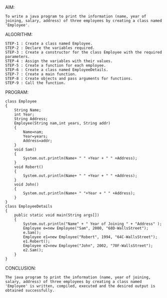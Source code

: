 AIM:
	
	To write a java program to print the information (name, year of joining, salary, address) of three employees by creating a class named 'Employee'.
	
ALGORITHM:

	STEP-1 : Create a class named Employee.
	STEP-2 : Declare the variables required.
	STEP-3 : Create a constructor for the class Employee with the required parameters.
	STEP-4 : Assign the variables with their values.
	STEP-5 : Create a function for each employee.
	STEP-6 : Create a class named EmployeeDetails.
	STEP-7 : Create a main function.
	STEP-8 : Create objects and pass arguments for functions.
	STEP-9 : Call the function.
PROGRAM:
	
	class Employee
	{
		String Name;
		int Year;
		String Address;
		Employee(String nam,int years, String addr)
		{
			Name=nam;
			Year=years;
			Address=addr;
		}
		void Sam()
		{
			System.out.println(Name+ " " +Year + " " +Address);
		}
		void Robert()
		{
			System.out.println(Name+ " " +Year + " " +Address);
		}
		void John()
		{
			System.out.println(Name+ " "+Year + " " +Address);
		}
	}
	class EmployeeDetails
	{
		public static void main(String args[])
		{
			System.out.println("Name" + " Year of Joining " + "Address" );
			Employee e=new Employee("Sam", 2000, "68D-WallsStreet");
			e.Sam();
			Employee e1=new Employee("Robert", 1994, "64C-WallsStreet");
			e1.Robert();
			Employee e2=new Employee("John", 2002, "70F-WallsStreet");
			e2.Sam();
		}
	}

CONCLUSION:

	The java program to print the information (name, year of joining, salary, address) of three employees by creating a class named 'Employee' is written, compiled, executed and the desired output is obtained successfully.
